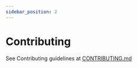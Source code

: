 ```yaml
---
sidebar_position: 2
---
```


# Contributing

See Contributing guidelines at [CONTRIBUTING.md](https://github.com/nvh95/jest-preview/blob/main/CONTRIBUTING.md)

<!-- Can we update the build pipeline to copy /CONTRIBUTING.md to this file? So user don't have to navigate back to GitHub to read contributin guideline -->
